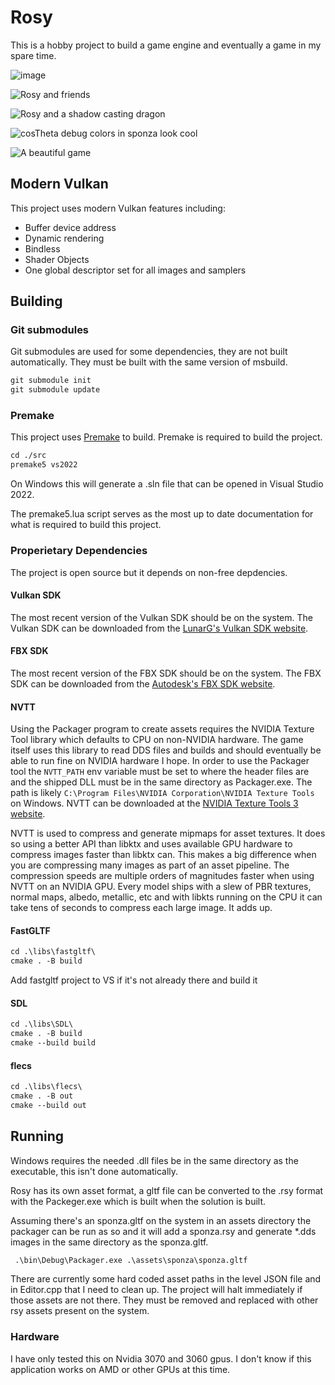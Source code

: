 # Rosy

This is a hobby project to build a game engine and eventually a game in my spare time.

![image](https://github.com/user-attachments/assets/7202b428-e495-4829-a679-1d1473247b19)


![Rosy and friends](https://github.com/user-attachments/assets/1109c417-88a5-40d2-aa83-c1ff4296b977)

![Rosy and a shadow casting dragon](https://github.com/user-attachments/assets/92573443-0900-4f11-807f-ab386c76bb5b)

![cosTheta debug colors in sponza look cool](https://github.com/user-attachments/assets/cf4171fd-d414-4110-a729-c0ed0bfeac64)

![A beautiful game](https://github.com/user-attachments/assets/c49452dd-95f1-475c-95f3-2e5f0af3101f)

## Modern Vulkan

This project uses modern Vulkan features including:

* Buffer device address
* Dynamic rendering
* Bindless
* Shader Objects
* One global descriptor set for all images and samplers

## Building

### Git submodules

Git submodules are used for some dependencies, they are not built automatically. They must be built with the same version of msbuild.

```txt
git submodule init
git submodule update
```

### Premake

This project uses [Premake](https://premake.github.io/) to build. Premake is required to build the project.

```txt
cd ./src
premake5 vs2022
```

On Windows this will generate a .sln file that can be opened in Visual Studio 2022.

The premake5.lua script serves as the most up to date documentation for what is required to build this project. 

### Properietary Dependencies

The project is open source but it depends on non-free depdencies.

#### Vulkan SDK

The most recent version of the Vulkan SDK should be on the system. The Vulkan SDK can be downloaded from the [LunarG's Vulkan SDK website](https://www.lunarg.com/vulkan-sdk/).

#### FBX SDK

The most recent version of the FBX SDK should be on the system. The FBX SDK can be downloaded from the [Autodesk's FBX SDK website](https://aps.autodesk.com/developer/overview/fbx-sdk).

#### NVTT

Using the Packager program to create assets requires the NVIDIA Texture Tool library which defaults to CPU on non-NVIDIA hardware. The game itself uses this library to read DDS files and builds and should eventually be able to run fine on NVIDIA hardware I hope.
In order to use the Packager tool the `NVTT_PATH` env variable must be set to where the header files are and the shipped DLL must be in the same directory as Packager.exe. The
path is likely `C:\Program Files\NVIDIA Corporation\NVIDIA Texture Tools` on Windows. NVTT can be downloaded at the [NVIDIA Texture Tools 3 website](https://developer.nvidia.com/gpu-accelerated-texture-compression).

NVTT is used to compress and generate mipmaps for asset textures. It does so using a better API than libktx and uses available GPU hardware to compress images faster than libktx can. This makes a big difference when you are compressing many images as part of an asset pipeline. The compression speeds are multiple orders of magnitudes faster when using NVTT on an NVIDIA GPU. Every model ships with a slew of PBR textures, normal maps, albedo, metallic, etc and with libkts running on the CPU it can take tens of seconds to compress each large image. It adds up.

#### FastGLTF

```txt
cd .\libs\fastgltf\
cmake . -B build
```

Add fastgltf project to VS if it's not already there and build it

#### SDL

```txt
cd .\libs\SDL\
cmake . -B build
cmake --build build
```

#### flecs

```txt
cd .\libs\flecs\
cmake . -B out
cmake --build out
```

## Running

Windows requires the needed .dll files be in the same directory as the executable, this isn't done automatically.

Rosy has its own asset format, a gltf file can be converted to the .rsy format with the Packeger.exe which is built when the solution is built.

Assuming there's an sponza.gltf on the system in an assets directory the packager can be run as so and it will add a sponza.rsy and generate *.dds images in the same directory as the sponza.gltf.

```txt
 .\bin\Debug\Packager.exe .\assets\sponza\sponza.gltf
 ```

There are currently some hard coded asset paths in the level JSON file and in Editor.cpp that I need to clean up. The project will halt immediately if those assets are not there. They must be removed and replaced with other rsy assets present on the system.

### Hardware

I have only tested this on Nvidia 3070 and 3060 gpus. I don't know if this application works on AMD or other GPUs at this time.


